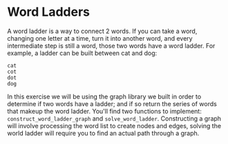 # Word Ladders

A word ladder is a way to connect 2 words. If you can take a word, changing one letter at a time, turn it into another word, and every intermediate step is still a word, those two words have a word ladder. For example, a ladder can be built between cat and dog:

```
cat
cot
dot
dog
```

In this exercise we will be using the graph library we built in order to determine if two words have a ladder; and if so return the series of words that makeup the word ladder. You'll find two functions to implement: `construct_word_ladder_graph` and `solve_word_ladder`. Constructing a graph will involve processing the word list to create nodes and edges, solving the world ladder will require you to find an actual path through a graph. 
